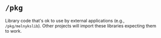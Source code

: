 # `/pkg`

Library code that's ok to use by external applications (e.g., `/pkg/melnykslib`). Other projects will import these libraries expecting them to work.

